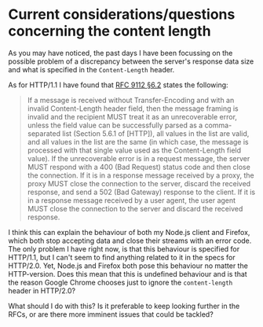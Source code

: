 # Current considerations/questions concerning the content length

As you may have noticed, the past days I have been focussing on the possible problem of a discrepancy between the server's response
data size and what is specified in the ``Content-Length`` header.

As for HTTP/1.1 I have found that [RFC 9112 §6.2](https://www.rfc-editor.org/rfc/rfc9112#section-6.2) states the following:

> If a message is received without Transfer-Encoding and with an invalid Content-Length header field, then the message framing is invalid and the recipient MUST treat it as an unrecoverable error, unless the field value can be successfully parsed as a comma-separated list (Section 5.6.1 of [HTTP]), all values in the list are valid, and all values in the list are the same (in which case, the message is processed with that single value used as the Content-Length field value).
> If the unrecoverable error is in a request message, the server MUST respond with a 400 (Bad Request) status code and then close the connection. If it is in a response message received by a proxy, the proxy MUST close the connection to the server, discard the received response, and send a 502 (Bad Gateway) response to the client.
> If it is in a response message received by a user agent, the user agent MUST close the connection to the server and discard the received response.

I think this can explain the behaviour of both my Node.js client and Firefox, which both stop accepting data and close their streams with an error code.
The only problem I have right now, is that this behaviour is specified for HTTP/1.1, but I can't seem to find anything related to it in the specs for HTTP/2.0.
Yet, Node.js and Firefox both pose this behaviour no matter the HTTP-version.
Does this mean that this is undefined behaviour and is that the reason Google Chrome chooses just to ignore the ``content-length`` header in HTTP/2.0?

What should I do with this? Is it preferable to keep looking further in the RFCs, or are there more imminent issues that could be tackled?
